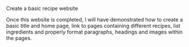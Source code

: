 Create a basic recipe website

Once this website is completed, I will have demonstrated how to create a basic title and home page, link to pages containing different recipes, list ingredients and properly format paragraphs, headings and images within the pages.